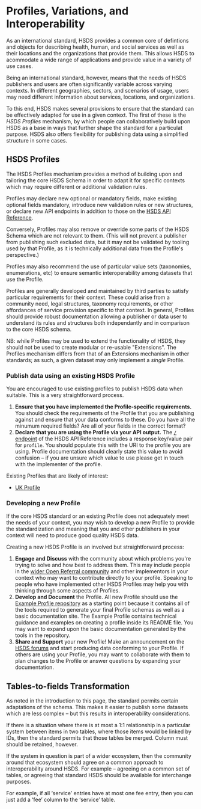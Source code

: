 Profiles, Variations, and Interoperability
=============================

As an international standard, HSDS provides a common core of defintions and objects for describing health, human, and social services as well as their locations and the organizations that provide them. This allows HSDS to acommodate a wide range of applications and provide value in a variety of use cases.

Being an international standard, however, means that the needs of HSDS publishers and users are often significantly variable across varying contexts. In different geographies, sectors, and scenarios of usage, users may need different information about services, locations, and organizations.

To this end, HSDS makes several provisions to ensure that the standard can be effectively adapted for use in a given context. The first of these is the *HSDS Profiles* mechanism, by which people can collaboratively build upon HSDS as a base in ways that further shape the standard for a particulat purpose. HSDS also offers flexibility for publishing data using a simplified structure in some cases.


## HSDS Profiles

The HSDS Profiles mechanism provides a method of building upon and tailoring the core HSDS Schema in order to adapt it for specific contexts which may require different or additional validation rules.

Profiles may declare new optional or mandatory fields, make existing optional fields mandatory, introduce new validation rules or new structures, or declare new API endpoints in addition to those on the [HSDS API Reference](api_reference).

Conversely, Profiles may also remove or override some parts of the HSDS Schema which are not relevant to them. (This will not prevent a publisher from publishing such excluded data, but it may not be validated by tooling used by that Profile, as it is technically additional data from the Profile's perspective.)

Profiles may also recommend the use of particular value sets (taxonomies, enumerations, etc) to ensure semantic interoperability among datasets that use the Profile.

Profiles are generally developed and maintained by third parties to satisfy particular requirements for their context. These could arise from a community need, legal structures, taxonomy requirements, or other affordances of service provision specific to that context. In general, Profiles should provide robust documentation allowing a publisher or data user to understand its rules and structures both independantly and in comparison to the core HSDS schema.

NB: while Profiles may be used to extend the functionality of HSDS, they should not be used to create modular or re-usable "Extensions". The Profiles mechanism differs from that of an Extensions mechanism in other standards; as such, a given dataset may only implement a *single* Profile.

### Publish data using an existing HSDS Profile

You are encouraged to use existing profiles to publish HSDS data when suitable. This is a very straightforward process.

1. **Ensure that you have implemented the Profile-specific requirements.** You should check the requirements of the Profile that you are publishing against and ensure that your data conforms to these. Do you have all the minumum required fields? Are all of your fields in the correct format?
2. **Declare that you are using the Profile via your API output.** The [`/` endpoint](../hsds/api_reference.md#endpoint-details) of the HSDS API Reference includes a response key/value pair for `profile`. You should populate this with the URI to the profile you are using. Profile documentation should clearly state this value to avoid confusion &ndash; if you are unsure which value to use please get in touch with the implementer of the profile.

Existing Profiles that are likely of interest:

* [UK Profile](uk_compliance)

### Developing a new Profile

If the core HSDS standard or an existing Profile does not adequately meet the needs of your context, you may wish to develop a new Profile to provide the standardization and meaning that you and other publishers in your context will need to produce good quality HSDS data.

Creating a new HSDS Profile is an involved but straightforward process:

1. **Engage and Discuss** with the community about which problems you're trying to solve and how best to address them. This may include people in the [wider Open Referral community](https://forum.openreferral.org/) and other implementors in your context who may want to contribute directly to your profile. Speaking to people who have implemented other HSDS Profiles may help you with thinking through some aspects of Profiles.
2. **Develop and Document** the Profile. All new Profile should use the [Example Profile repository](https://github.com/openreferral/hsds_example_profile) as a starting point because it contains all of the tools required to generate your final Profile schemas as well as a basic documentation site. The Example Profile contains technical guidance and examples on creating a profile inside its README file. You may want to expand upon the basic documentation generated by the tools in the repository.
3. **Share and Support** your new Profile! Make an announcement on the [HSDS forums](https://forum.openreferral.org/) and start producing data conforming to your Profile. If others are using your Profile, you may want to collaborate with them to plan changes to the Profile or answer questions by expanding your documentation.

## Tables-to-fields Transformation

As noted in the introduction to this page, the standard permits certain adaptations of the schema. This makes it easier to publish some datasets which are less complex &ndash; but this results in interoperability considerations.

If there is a situation where there is at most a 1:1 relationship in a particular system between items in two tables, where those items would be linked by IDs, then the standard permits that those tables be merged. Column must should be retained, however.

If the system in question is part of a wider ecosystem, then the community around that ecosystem should agree on a common approach to interoperability around HSDS. For example &ndash;  agreeing on a common set of tables, or agreeing that standard HSDS should be available for interchange purposes.

For example, if all ‘service’ entries have at most one fee entry, then you can just add a ‘fee’ column to the ‘service’ table.

